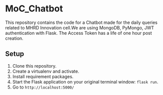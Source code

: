 # MoC_Chatbot

This repository contains the code for a Chatbot made for the daily queries related to MHRD Innovation cell.We are using MongoDB, PyMongo, JWT authentication with Flask. The Access Token has a life of one hour post creation.

## Setup

1. Clone this repository.
2. Create a virtualenv and activate.
3. Install requirement packages.
4. Start the Flask application on your original terminal window: `flask run`.
5. Go to `http://localhost:5000/`

